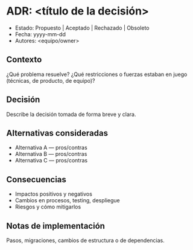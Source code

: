 # ADR: <título de la decisión>

- Estado: Propuesto | Aceptado | Rechazado | Obsoleto
- Fecha: yyyy-mm-dd
- Autores: <equipo/owner>

## Contexto

¿Qué problema resuelve? ¿Qué restricciones o fuerzas estaban en juego (técnicas, de producto, de equipo)?

## Decisión

Describe la decisión tomada de forma breve y clara.

## Alternativas consideradas

- Alternativa A — pros/contras
- Alternativa B — pros/contras
- Alternativa C — pros/contras

## Consecuencias

- Impactos positivos y negativos
- Cambios en procesos, testing, despliegue
- Riesgos y cómo mitigarlos

## Notas de implementación

Pasos, migraciones, cambios de estructura o de dependencias.
